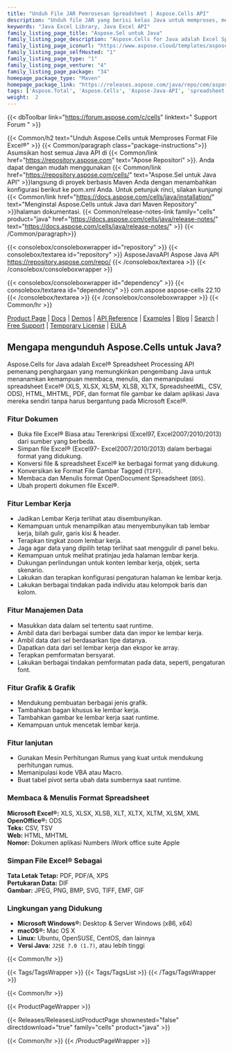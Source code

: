 ```yaml
---
title: "Unduh File JAR Pemrosesan Spreadsheet | Aspose.Cells API"
description: "Unduh file JAR yang berisi kelas Java untuk memproses, memanipulasi & mengonversi spreadsheet Excel® melalui API lokal. Mendukung bagan, pencetakan, enkripsi & lainnya."
keywords: "Java Excel Library, Java Excel API"
family_listing_page_title: "Aspose.Sel untuk Java"
family_listing_page_description: "Aspose.Cells for Java adalah Excel Spreadsheet Processing API pemenang penghargaan yang memungkinkan pengembang Java untuk menanamkan kemampuan membaca, menulis, dan memanipulasi spreadsheet Excel dalam aplikasi Java mereka sendiri tanpa harus bergantung pada Microsoft Excel."
family_listing_page_iconurl: "https://www.aspose.cloud/templates/aspose/App_Themes/V3/images/cells/272x272/aspose_cells-for-java.png"
family_listing_page_selfHosted: "1"
family_listing_page_type: "1"
family_listing_page_venture: "4"
family_listing_page_package: "34"
homepage_package_type: "Maven"
homepage_package_link: "https://releases.aspose.com/java/repo/com/aspose/aspose-cells/"
tags: ['Aspose.Total', 'Aspose.Cells', 'Aspose-Java-API', 'spreadsheet-java-library', 'spreadsheet-java-class', 'Maven', 'XLS', 'XLSX', 'XLSB', 'XLSM', 'XLT', 'XLTX', 'XLTM', 'XLAM', 'CSV', 'TSV', 'TabDelimited', 'TXT', 'HTML', 'MHTML', 'ODS', 'SpreadsheetML', 'Numbers', 'JSON', 'DIF', 'PDF', 'XPS', 'SVG', 'TIFF', 'PNG', 'BMP', 'EMF', 'JPEG', 'GIF', 'Markdown', 'SXC', 'FODS', 'DOCX', 'PPTX', 'Windows', 'Linux', 'Mac', 'J2SE', 'print', 'rendering', 'spreadsheet', 'encryption', 'workbook', 'excel-to-XPS', 'worksheet-to-XPS', 'workbook-to-XPS', 'excel-to-HTML', 'excel-to-PDF', 'conversion', 'convert', 'PDFA', 'worksheet-to-image', 'worksheet-to-SVG', 'JSON-to-CSV', 'CSV-to-JSON', 'import']
weight:  2
---
```


{{< dbToolbar link="https://forum.aspose.com/c/cells" linktext=" Support Forum " >}}

{{< Common/h2 text="Unduh Aspose.Cells untuk Memproses Format File Excel®"  >}}
{{< Common/paragraph class="package-instructions">}}
Asumsikan host semua Java API di
{{< Common/link href="https://repository.aspose.com" text="Apose Repositori"  >}}. Anda dapat dengan mudah menggunakan
{{< Common/link href="https://repository.aspose.com/cells/" text="Aspose.Sel untuk Java API"  >}}langsung di proyek berbasis Maven Anda dengan menambahkan konfigurasi berikut ke pom.xml Anda. Untuk petunjuk rinci, silakan kunjungi
{{< Common/link href="https://docs.aspose.com/cells/java/installation/" text="Menginstal Aspose.Cells untuk Java dari Maven Repository"  >}}halaman dokumentasi.
{{< Common/release-notes-link family="cells" product="java" href="https://docs.aspose.com/cells/java/release-notes/" text="https://docs.aspose.com/cells/java/release-notes/"  >}}
{{< /Common/paragraph>}}

{{< consolebox/consoleboxwrapper id="repository" >}}
   {{< consolebox/textarea id="repository" >}} 
      <repository>
      <id>AsposeJavaAPI</id>
      <name>Aspose Java API</name>
      <url>https://repository.aspose.com/repo/</url>
      </repository> 
   {{< /consolebox/textarea >}}
{{< /consolebox/consoleboxwrapper >}}

{{< consolebox/consoleboxwrapper id="dependency" >}}
   {{< consolebox/textarea id="dependency" >}}
      <dependency>
      <groupId>com.aspose</groupId>
      <artifactId>aspose-cells</artifactId>
      <version>22.10</version>
      </dependency>
   {{< /consolebox/textarea >}}
{{< /consolebox/consoleboxwrapper >}}
{{< Common/hr >}}

[Product Page](https://products.aspose.com/cells/java) | [Docs](https://docs.aspose.com/cells/java/) | [Demos](https://products.aspose.app/cells/family) | [API Reference](https://apireference.aspose.com/cells/java) | [Examples](https://github.com/aspose-cells/Aspose.Cells-for-Java) | [Blog](https://blog.aspose.com/category/cells/) | [Search](https://search.aspose.com/) | [Free Support](https://forum.aspose.com/c/cells) | [Temporary License](https://purchase.aspose.com/temporary-license) | [EULA](https://about.aspose.com/legal/eula/)

## Mengapa mengunduh Aspose.Cells untuk Java?

Aspose.Cells for Java adalah Excel® Spreadsheet Processing API pemenang penghargaan yang memungkinkan pengembang Java untuk menanamkan kemampuan membaca, menulis, dan memanipulasi spreadsheet Excel® (XLS, XLSX, XLSM, XLSB, XLTX, SpreadsheetML, CSV, ODS), HTML, MHTML, PDF, dan format file gambar ke dalam aplikasi Java mereka sendiri tanpa harus bergantung pada Microsoft Excel®.

### Fitur Dokumen

- Buka file Excel® Biasa atau Terenkripsi (Excel97, Excel2007/2010/2013) dari sumber yang berbeda.
- Simpan file Excel® (Excel97- Excel2007/2010/2013) dalam berbagai format yang didukung.
- Konversi file & spreadsheet Excel® ke berbagai format yang didukung.
- Konversikan ke Format File Gambar Tagged (`TIFF`).
- Membaca dan Menulis format OpenDocument Spreadsheet (`ODS`).
- Ubah properti dokumen file Excel®.

### Fitur Lembar Kerja

- Jadikan Lembar Kerja terlihat atau disembunyikan.
- Kemampuan untuk menampilkan atau menyembunyikan tab lembar kerja, bilah gulir, garis kisi & header.
- Terapkan tingkat zoom lembar kerja.
- Jaga agar data yang dipilih tetap terlihat saat menggulir di panel beku.
- Kemampuan untuk melihat pratinjau jeda halaman lembar kerja.
- Dukungan perlindungan untuk konten lembar kerja, objek, serta skenario.
- Lakukan dan terapkan konfigurasi pengaturan halaman ke lembar kerja.
- Lakukan berbagai tindakan pada individu atau kelompok baris dan kolom.

### Fitur Manajemen Data

- Masukkan data dalam sel tertentu saat runtime.
- Ambil data dari berbagai sumber data dan impor ke lembar kerja.
- Ambil data dari sel berdasarkan tipe datanya.
- Dapatkan data dari sel lembar kerja dan ekspor ke array.
- Terapkan pemformatan bersyarat.
- Lakukan berbagai tindakan pemformatan pada data, seperti, pengaturan font.

### Fitur Grafik & Grafik

- Mendukung pembuatan berbagai jenis grafik.
- Tambahkan bagan khusus ke lembar kerja.
- Tambahkan gambar ke lembar kerja saat runtime.
- Kemampuan untuk mencetak lembar kerja.

### Fitur lanjutan

- Gunakan Mesin Perhitungan Rumus yang kuat untuk mendukung perhitungan rumus.
- Memanipulasi kode VBA atau Macro.
- Buat tabel pivot serta ubah data sumbernya saat runtime.

### Membaca & Menulis Format Spreadsheet

**Microsoft Excel®:** XLS, XLSX, XLSB, XLT, XLTX, XLTM, XLSM, XML\
**OpenOffice®:** ODS\
**Teks:** CSV, TSV\
**Web:** HTML, MHTML\
**Nomor:** Dokumen aplikasi Numbers iWork office suite Apple

### Simpan File Excel® Sebagai

**Tata Letak Tetap:** PDF, PDF/A, XPS\
**Pertukaran Data:** DIF\
**Gambar:** JPEG, PNG, BMP, SVG, TIFF, EMF, GIF

### Lingkungan yang Didukung

- **Microsoft Windows®:** Desktop & Server Windows (x86, x64)
- **macOS®:** Mac OS X
- **Linux:** Ubuntu, OpenSUSE, CentOS, dan lainnya
- **Versi Java:** `J2SE 7.0 (1.7)`, atau lebih tinggi

{{< Common/hr >}}

{{< Tags/TagsWrapper >}}
 {{< Tags/TagsList >}}
{{< /Tags/TagsWrapper >}}

{{< Common/hr >}}

{{< ProductPageWrapper >}}
<!-- ReleasesListProductPage-->
   {{< Releases/ReleasesListProductPage shownested="false"  directdownload="true" family="cells" product="java" >}}
<!-- /ReleasesListProductPage-->
{{< Common/hr >}}
{{< /ProductPageWrapper >}}

